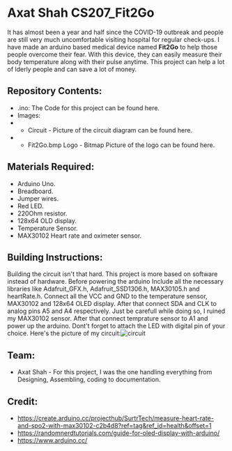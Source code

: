 # Axat Shah CS207_Fit2Go

It has almost been a year and half since the COVID-19 outbreak and people are still very much uncomfortable visiting hospital for regular check-ups. I have made an arduino based medical device named **Fit2Go** to help those people overcome their fear. With this device, they can easily measure their body temperature along with their pulse anytime. This project can help a lot of lderly people and can save a lot of money. 

## Repository Contents:
* .ino: The Code for this project can be found here.  
* Images: 
* * Circuit - Picture of the circuit diagram can be found here.
* * Fit2Go.bmp Logo - Bitmap Picture of the logo can be found here.

## Materials Required:
* Arduino Uno.
* Breadboard.
* Jumper wires.
* Red LED.
* 220Ohm resistor.
* 128x64 OLD display.
* Temperature Sensor.
* MAX30102 Heart rate and oximeter sensor.

## Building Instructions:

Building the circuit isn't that hard. This project is more based on software instead of hardware. Before powering the arduino Include all the necessary libraries like Adafruit_GFX.h, Adafruit_SSD1306.h, MAX30105.h and heartRate.h. Connect all the VCC and GND to the temperature sensor, MAX30102 and 128x64 OLED display. After that connect SDA and CLK to analog pins A5 and A4 respectively. Just be carefull while doing so, I ruined my MAX30102 sensor. After that connect temprature sensor to A1 and power up the arduino. Dont't forget to attach the LED with digital pin of your choice. Here's the picture of my circuit:![circuit](https://user-images.githubusercontent.com/79736196/114800803-a1f78180-9d57-11eb-8552-01ea8b9c3c65.jpg)

## Team:

* Axat Shah - For this project, I was the one handling everything from Designing, Assembling, coding to documentation.  

## Credit: 

* https://create.arduino.cc/projecthub/SurtrTech/measure-heart-rate-and-spo2-with-max30102-c2b4d8?ref=tag&ref_id=health&offset=1
* https://randomnerdtutorials.com/guide-for-oled-display-with-arduino/
* https://www.arduino.cc/
